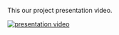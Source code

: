 This our project presentation video.

  [![presentation video](https://img.youtube.com/vi/AmFE_k7zdDM/0.jpg)](https://www.youtube.com/watch?v=AmFE_k7zdDM)
